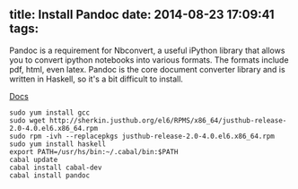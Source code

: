 title: Install Pandoc
date: 2014-08-23 17:09:41
tags:
---

Pandoc is a requirement for Nbconvert, a useful iPython library that allows you to convert ipython notebooks into various formats. The formats include pdf, html, even latex. Pandoc is the core document converter library and is written in Haskell, so it's a bit difficult to install. 

[Docs](http://ipython.org/ipython-doc/rel-1.0.0/interactive/nbconvert.html)

``` "bash"
sudo yum install gcc
sudo wget http://sherkin.justhub.org/el6/RPMS/x86_64/justhub-release-2.0-4.0.el6.x86_64.rpm
sudo rpm -ivh --replacepkgs justhub-release-2.0-4.0.el6.x86_64.rpm
sudo yum install haskell
export PATH=/usr/hs/bin:~/.cabal/bin:$PATH
cabal update
cabal install cabal-dev
cabal install pandoc
```
